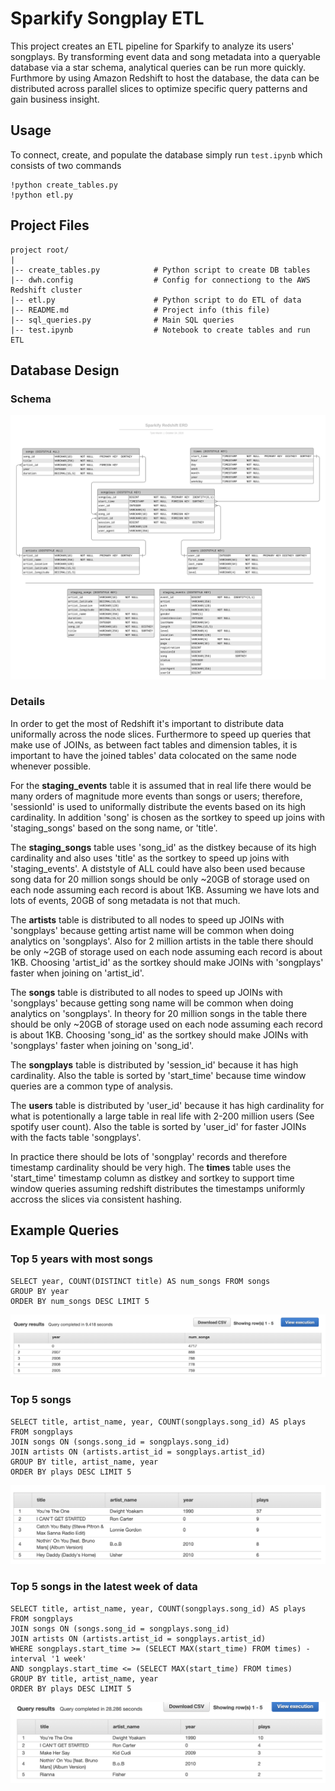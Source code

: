 # Sparkify Songplay ETL

This project creates an ETL pipeline for Sparkify to analyze its users' songplays.  By transforming event data and song metadata into a queryable database via a star schema, analytical queries can be run more quickly.  Furthmore by using Amazon Redshift to host the database, the data can be distributed across parallel slices to optimize specific query patterns and gain business insight.

## Usage

To connect, create, and populate the database simply run `test.ipynb` which consists of two commands

```
!python create_tables.py
!python etl.py
```

## Project Files

```
project root/
|
|-- create_tables.py            # Python script to create DB tables
|-- dwh.config                  # Config for connectiong to the AWS Redshift cluster
|-- etl.py                      # Python script to do ETL of data
|-- README.md                   # Project info (this file)
|-- sql_queries.py              # Main SQL queries 
|-- test.ipynb                  # Notebook to create tables and run ETL

```
## Database Design

### Schema
<img src='./sparkify_redshift_erd.svg'>

### Details

In order to get the most of Redshift it's important to distribute data uniformally across the node slices.  Furthermore to speed up queries that make use of JOINs, as between fact tables and dimension tables, it is important to have the joined tables' data colocated on the same node whenever possible. 

For the **staging_events** table it is assumed that in real life there would be many orders of magnitude more events than songs or users; therefore, 'sessionId' is used to uniformally distribute the events based on its high cardinality.  In addition 'song' is chosen as the sortkey to speed up joins with 'staging_songs' based on the song name, or 'title'.

The **staging_songs** table uses 'song\_id' as the distkey because of its high cardinality and also uses 'title' as the sortkey to speed up joins with 'staging_events'.  A diststyle of ALL could have also been used because song data for 20 million songs should be only ~20GB of storage used on each node assuming each record is about 1KB.  Assuming we have lots and lots of events, 20GB of song metadata is not that much.

The **artists** table is distributed to all nodes to speed up JOINs with 'songplays' because getting artist name will be common when doing analytics on 'songplays'.  Also for 2 million artists in the table there should be only ~2GB of storage used on each node assuming each record is about 1KB.  Choosing 'artist\_id' as the sortkey should make JOINs with 'songplays' faster when joining on 'artist\_id'.

The **songs** table is distributed to all nodes to speed up JOINs with 'songplays' because getting song name will be common when doing analytics on 'songplays'.  In theory for 20 million songs in the table there should be only ~20GB of storage used on each node assuming each record is about 1KB.  Choosing 'song\_id' as the sortkey should make JOINs with 'songplays' faster when joining on 'song\_id'.

The **songplays** table is distributed by 'session\_id' because it has high cardinality.
Also the table is sorted by 'start\_time' because time window queries are a common type of analysis.

The **users** table is distributed by 'user\_id' because it has high cardinality for what is potentionally a large table in real life with 2-200 million users (See spotify user count).
Also the table is sorted by 'user\_id' for faster JOINs with the facts table 'songplays'.

In practice there should be lots of 'songplay' records and therefore timestamp cardinality should be very high.  The **times** table uses the 'start\_time' timestamp column as distkey and sortkey to support time window queries assuming redshift distributes the timestamps uniformly accross the slices via consistent hashing. 

## Example Queries

### Top 5 years with most songs
```
SELECT year, COUNT(DISTINCT title) AS num_songs FROM songs
GROUP BY year 
ORDER BY num_songs DESC LIMIT 5
```
<img src='./num_songs_by_year.png'>

### Top 5 songs
```
SELECT title, artist_name, year, COUNT(songplays.song_id) AS plays FROM songplays
JOIN songs ON (songs.song_id = songplays.song_id)
JOIN artists ON (artists.artist_id = songplays.artist_id) 
GROUP BY title, artist_name, year
ORDER BY plays DESC LIMIT 5
```
<img src='./top_5_songs.png'>

### Top 5 songs in the latest week of data
```
SELECT title, artist_name, year, COUNT(songplays.song_id) AS plays FROM songplays
JOIN songs ON (songs.song_id = songplays.song_id)
JOIN artists ON (artists.artist_id = songplays.artist_id)
WHERE songplays.start_time >= (SELECT MAX(start_time) FROM times) - interval '1 week'
AND songplays.start_time <= (SELECT MAX(start_time) FROM times)
GROUP BY title, artist_name, year
ORDER BY plays DESC LIMIT 5
```
<img src='./top_5_songs_latest_week.png'>